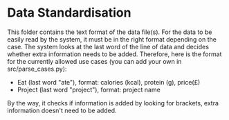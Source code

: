# Data Standardisation
This folder contains the text format of the data file(s).
For the data to be easily read by the system, it must be in the right format depending on the case.
The system looks at the last word of the line of data and decides whether extra information needs to be added.
Therefore, here is the format for the currently allowed use cases (you can add your own in src/parse_cases.py):
- Eat (last word "ate"), format: calories (kcal), protein (g), price(£)
- Project (last word "project"), format: project name

By the way, it checks if information is added by looking for brackets, extra information doesn't need to be added.